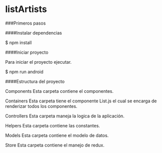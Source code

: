 # listArtists
###Primeros pasos

####Instalar dependencias

$ npm install

####Iniciar proyecto

Para iniciar el proyecto ejecutar.

$ npm run android

####Estructura del proyecto

Components Esta carpeta contiene el componentes.

Containers Esta carpeta tiene el componente List.js el cual se encarga de renderizar todos los componentes.

Controllers Esta carpeta maneja la logica de la aplicación.

Helpers Esta carpeta contiene las constantes.

Models Esta carpeta contiene el modelo de datos.

Store Esta carpeta contiene el manejo de redux.
